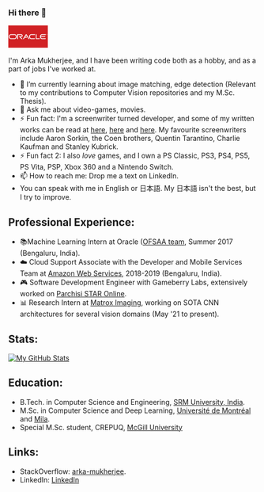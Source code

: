 ### Hi there 👋

<p float="center">
  <img src="Oracle.jpg"  width="80"/>
  &emsp;
</p>

<!--
**Arka161/Arka161** is a ✨ _special_ ✨ repository because its `README.md` (this file) appears on your GitHub profile.

Here are some ideas to get you started:

- 🔭 I’m currently working on ...
- 🌱 I’m currently learning ...
- 👯 I’m looking to collaborate on ...
- 🤔 I’m looking for help with ...
- 💬 Ask me about ...
- 📫 How to reach me: ...
- 😄 Pronouns: ...
- ⚡ Fun fact: ...
-->

I'm Arka Mukherjee, and I have been writing code both as a hobby, and as a part of jobs I've worked at. 

- 🌱 I’m currently learning about image matching, edge detection (Relevant to my contributions to Computer Vision repositories and my M.Sc. Thesis).
- 💬 Ask me about video-games, movies.
- ⚡ Fun fact: I'm a screenwriter turned developer, and some of my written works can be read at [here](https://drive.google.com/file/d/1icCKzUHPHIu-t79iw7I0s6cN2rJPAcRL/view?usp=sharing), [here](https://drive.google.com/file/d/1ajKBejAWnvaQ2OYgIKVNzjZmJXLRk-PJ/view?usp=sharing) and [here](https://medium.com/@arkamukherjee/clannad-after-story-how-jun-maeda-portrays-hedonism-1f84db2b9c81). My favourite screenwriters include Aaron Sorkin, the Coen brothers, Quentin Tarantino, Charlie Kaufman and Stanley Kubrick.
- ⚡ Fun fact 2: I also *love* games, and I own a PS Classic, PS3, PS4, PS5, PS Vita, PSP, Xbox 360 and a Nintendo Switch. 
- 📫 How to reach me: Drop me a text on LinkedIn. 
- You can speak with me in English or 日本語. My 日本語 isn't the best, but I try to improve. 

## Professional Experience: 

- 📚Machine Learning Intern at Oracle ([OFSAA team](https://docs.oracle.com/cd/E92918_01/PDF/8.0.8.0.0/OIDF_HTML/Release_Notes/Overview_of_OFSAA.htm), Summer 2017 (Bengaluru, India). 
- ☁️ Cloud Support Associate with the Developer and Mobile Services Team at [Amazon Web Services](https://youtu.be/CIuQZdq7_ao), 2018-2019 (Bengaluru, India). 
- 🎮 Software Development Engineer with Gameberry Labs, extensively worked on [Parchisi STAR Online](https://play.google.com/store/apps/details?id=com.superking.parchisi.star&hl=en_CA&gl=US).
- 📊 Research Intern at [Matrox Imaging](https://www.matrox.com/en/imaging), working on SOTA CNN architectures for several vision domains (May '21 to present). 

## Stats:

[![My GitHub Stats](https://github-readme-stats.vercel.app/api/?username=Arka161&count_private=true&theme=tokyonight&showicons=true)]()

## Education:

- B.Tech. in Computer Science and Engineering, [SRM University, India](https://www.srmist.edu.in/).
- M.Sc. in Computer Science and Deep Learning, [Université de Montréal](https://www.umontreal.ca/en/) and [Mila](https://mila.quebec/en/).
- Special M.Sc. student, CREPUQ, [McGill University](https://www.mcgill.ca/)

## Links:

- StackOverflow: [arka-mukherjee](https://stackoverflow.com/users/5013336/arka-mukherjee).
- LinkedIn: [LinkedIn](https://www.linkedin.com/in/arkamukherjee161/)

